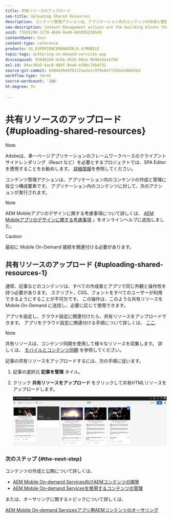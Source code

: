 ```yaml
---
title: 共有リソースのアップロード
seo-title: Uploading Shared Resources
description: コンテンツ管理アクションは、アプリケーション内のコンテンツの作成と管理に役立つ構成要素です。 このページでは、共有リソースのアップロードについて説明します。
seo-description: Content Management actions are the building blocks that help to create and manage content within an application. Follow this page to learn about uploading shared resources.
uuid: f3595299-1279-4b94-9a49-9d1893250549
contentOwner: User
content-type: reference
products: SG_EXPERIENCEMANAGER/6.4/MOBILE
topic-tags: authoring-on-demand-services-app
discoiquuid: 958461b0-4cbb-452b-88ea-9b98ada14750
exl-id: 94ac30a5-6ac8-4bbf-8ea6-e10bc7db4f31
source-git-commit: bd94d3949f0117aa3e1c9f0e84f7293a5d6b03b4
workflow-type: tm+mt
source-wordcount: '286'
ht-degree: 5%

---
```


# 共有リソースのアップロード {#uploading-shared-resources}

>[!NOTE]
>
>Adobeは、単一ページアプリケーションのフレームワークベースのクライアントサイドレンダリング（React など）を必要とするプロジェクトでは、SPA Editor を使用することをお勧めします。 [詳細情報](/help/sites-developing/spa-overview.md)を参照してください。

コンテンツ管理アクションは、アプリケーション内のコンテンツの作成と管理に役立つ構成要素です。 アプリケーション内のコンテンツに対して、次のアクションが実行されます。

>[!NOTE]
>
>AEM Mobileアプリのデザインに関する考慮事項について詳しくは、 [AEM Mobileアプリのデザインに関する考慮事項](https://helpx.adobe.com/digital-publishing-solution/help/design-app.html) 」をオンラインヘルプに追加しました。

>[!CAUTION]
>
>最初に Mobile On-Demand 接続を関連付ける必要があります。

## 共有リソースのアップロード {#uploading-shared-resources-1}

通常、記事などのコンテンツは、すべての作成者とアプリで同じ外観と操作性を持つ必要があります。 スクリプト、CSS、フォントをすべてのユーザーが利用できるようにすることが不可欠です。 この操作は、このような共有リソースを Mobile On-Demand に送信し、必要に応じて使用できます。

アプリを設定し、クラウド設定に関連付けたら、共有リソースをアップロードできます。 アプリをクラウド設定に関連付ける手順について詳しくは、 [ここ](/help/mobile/mobile-apps-ondemand-application-create-configure-action.md).

>[!NOTE]
>
>共有リソースは、コンテンツ同期を使用して様々なリソースを収集します。 詳しくは、 [モバイルとコンテンツ同期](/help/mobile/mobile-ondemand-contentsync.md) を参照してください。

記事の共有リソースをアップロードするには、次の手順に従います。

1. 記事の選択元 **記事を管理** タイル。
1. クリック **共有リソースをアップロード** をクリックして共有HTMLリソースをアップロードします。

   ![chlimage_1-133](assets/chlimage_1-133.png)

### 次のステップ {#the-next-step}

コンテンツの作成と公開について詳しくは、

* [AEM Mobile On-demand Services向けAEMコンテンツの開発](/help/mobile/aem-mobile-on-demand.md)
* [AEM Mobile On-demand Servicesを使用するコンテンツの管理](/help/mobile/aem-mobile.md)

または、オーサリングに関するトピックについて詳しくは、

[AEM Mobile On-demand Servicesアプリ用AEMコンテンツのオーサリング](/help/mobile/mobile-apps-ondemand.md)
